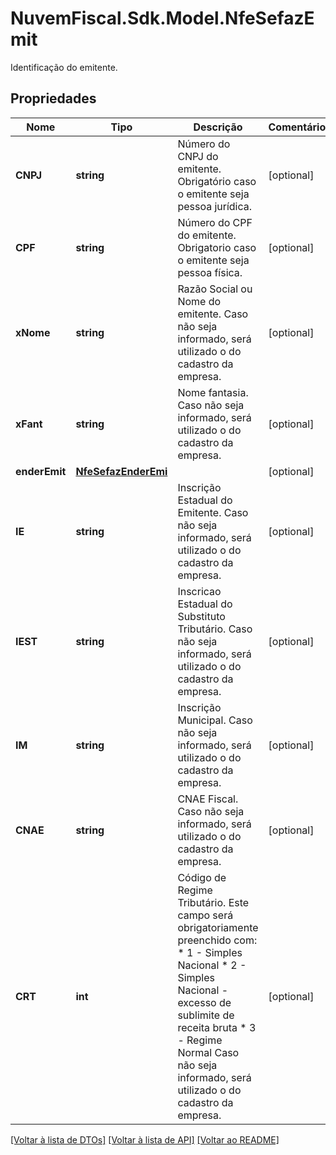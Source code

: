 # NuvemFiscal.Sdk.Model.NfeSefazEmit
Identificação do emitente.

## Propriedades

Nome | Tipo | Descrição | Comentários
------------ | ------------- | ------------- | -------------
**CNPJ** | **string** | Número do CNPJ do emitente.  Obrigatório caso o emitente seja pessoa jurídica. | [optional] 
**CPF** | **string** | Número do CPF do emitente.  Obrigatorio caso o emitente seja pessoa física. | [optional] 
**xNome** | **string** | Razão Social ou Nome do emitente.  Caso não seja informado, será utilizado o do cadastro da empresa. | [optional] 
**xFant** | **string** | Nome fantasia.  Caso não seja informado, será utilizado o do cadastro da empresa. | [optional] 
**enderEmit** | [**NfeSefazEnderEmi**](NfeSefazEnderEmi.md) |  | [optional] 
**IE** | **string** | Inscrição Estadual do Emitente.  Caso não seja informado, será utilizado o do cadastro da empresa. | [optional] 
**IEST** | **string** | Inscricao Estadual do Substituto Tributário.  Caso não seja informado, será utilizado o do cadastro da empresa. | [optional] 
**IM** | **string** | Inscrição Municipal.  Caso não seja informado, será utilizado o do cadastro da empresa. | [optional] 
**CNAE** | **string** | CNAE Fiscal.  Caso não seja informado, será utilizado o do cadastro da empresa. | [optional] 
**CRT** | **int** | Código de Regime Tributário.  Este campo será obrigatoriamente preenchido com:  * 1 - Simples Nacional  * 2 - Simples Nacional - excesso de sublimite de receita bruta  * 3 - Regime Normal  Caso não seja informado, será utilizado o do cadastro da empresa. | [optional] 

[[Voltar à lista de DTOs]](../README.md#documentation-for-models) [[Voltar à lista de API]](../README.md#documentation-for-api-endpoints) [[Voltar ao README]](../README.md)

